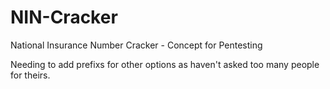 # NIN-Cracker
National Insurance Number Cracker - Concept for Pentesting

Needing to add prefixs for other options as haven't asked too many people for theirs.
